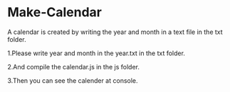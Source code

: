# Make-Calendar
A calendar is created by writing the year and month in a text file in the txt folder.

1.Please write year and month in the year.txt in the txt folder.

2.And compile the calendar.js in the js folder.

3.Then you can see the calender at console.
